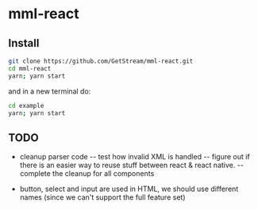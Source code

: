 # mml-react

## Install

```bash
git clone https://github.com/GetStream/mml-react.git
cd mml-react
yarn; yarn start
```

and in a new terminal do:

```bash
cd example
yarn; yarn start
```

## TODO

- cleanup parser code
  -- test how invalid XML is handled
  -- figure out if there is an easier way to reuse stuff between react & react native.
  -- complete the cleanup for all components

- button, select and input are used in HTML, we should use different names (since we can't support the full feature set)
